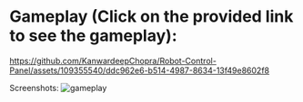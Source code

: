 # Gameplay (Click on the provided link to see the gameplay):

https://github.com/KanwardeepChopra/Robot-Control-Panel/assets/109355540/ddc962e6-b514-4987-8634-13f49e8602f8

Screenshots:
![gameplay](https://github.com/KanwardeepChopra/Robot-Control-Panel/assets/109355540/947b13c0-f406-4d6b-bdba-f799f3528241)
